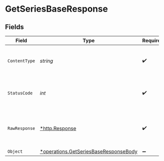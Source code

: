 # GetSeriesBaseResponse


## Fields

| Field                                                                                         | Type                                                                                          | Required                                                                                      | Description                                                                                   |
| --------------------------------------------------------------------------------------------- | --------------------------------------------------------------------------------------------- | --------------------------------------------------------------------------------------------- | --------------------------------------------------------------------------------------------- |
| `ContentType`                                                                                 | *string*                                                                                      | :heavy_check_mark:                                                                            | HTTP response content type for this operation                                                 |
| `StatusCode`                                                                                  | *int*                                                                                         | :heavy_check_mark:                                                                            | HTTP response status code for this operation                                                  |
| `RawResponse`                                                                                 | [*http.Response](https://pkg.go.dev/net/http#Response)                                        | :heavy_check_mark:                                                                            | Raw HTTP response; suitable for custom response parsing                                       |
| `Object`                                                                                      | [*operations.GetSeriesBaseResponseBody](../../models/operations/getseriesbaseresponsebody.md) | :heavy_minus_sign:                                                                            | response                                                                                      |